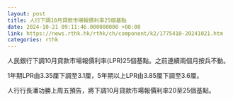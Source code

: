 ```yaml
---
layout: post
title: 人行下調10月貸款市場報價利率25個基點
date: 2024-10-21 09:11:46.000000000 +08:00
link: https://news.rthk.hk/rthk/ch/component/k2/1775410-20241021.htm
categories: rthk
---
```


人民銀行下調10月貸款市場報價利率(LPR)25個基點。之前連續兩個月按兵不動。

1年期LPR由3.35厘下調至3.1厘，5年期以上LPR由3.85厘下調至3.6厘。

人行行長潘功勝上周五預告，將下調10月貸款市場報價利率20至25個基點。
